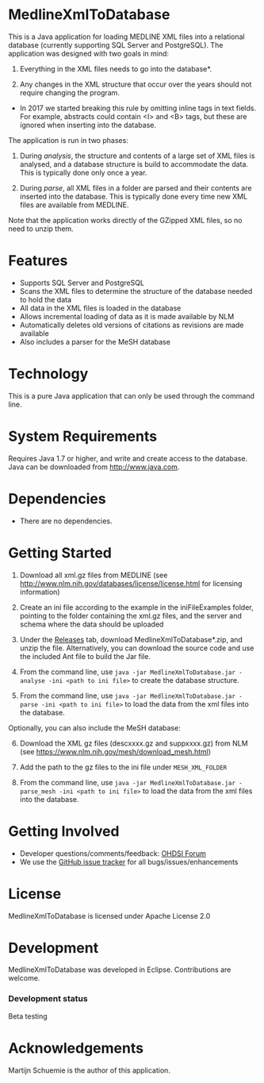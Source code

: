 MedlineXmlToDatabase
====================

This is a Java application for loading MEDLINE XML files into a relational database (currently supporting SQL Server and PostgreSQL). The application was designed with two goals in mind:

1. Everything in the XML files needs to go into the database*.

2. Any changes in the XML structure that occur over the years should not require changing the program.

* In 2017 we started breaking this rule by omitting inline tags in text fields. For example, abstracts could contain &lt;I&gt; and &lt;B&gt; tags, but these are ignored when inserting into the database.

The application is run in two phases:

1. During *analysis*, the structure and contents of a large set of XML files is analysed, and a database structure is build to accommodate the data. This is typically done only once a year.

2. During *parse*, all XML files in a folder are parsed and their contents are inserted into the database. This is typically done every time new XML files are available from MEDLINE.

Note that the application works directly of the GZipped XML files, so no need to unzip them.

Features
========
- Supports SQL Server and PostgreSQL
- Scans the XML files to determine the structure of the database needed to hold the data
- All data in the XML files is loaded in the database
- Allows incremental loading of data as it is made available by NLM
- Automatically deletes old versions of citations as revisions are made available
- Also includes a parser for the MeSH database

Technology
==========
This is a pure Java application that can only be used through the command line.

System Requirements
============
Requires Java 1.7 or higher, and write and create access to the database.   Java can be downloaded from
<a href="http://www.java.com" target="_blank">http://www.java.com</a>.

Dependencies
============
 * There are no dependencies.

Getting Started
=============== 
1. Download all xml.gz files from MEDLINE (see http://www.nlm.nih.gov/databases/license/license.html for licensing information)

2. Create an ini file according to the example in the iniFileExamples folder, pointing to the folder containing the xml.gz files, and the server and schema where the data should be uploaded

3. Under the [Releases](https://github.com/OHDSI/MedlineXmlToDatabase/releases) tab, download MedlineXmlToDatabase*.zip, and unzip the file. Alternatively, you can download the source code and use the included Ant file to build the Jar file.

4. From the command line, use ```java -jar MedlineXmlToDatabase.jar -analyse -ini <path to ini file>``` to create the database structure.

5. From the command line, use ```java -jar MedlineXmlToDatabase.jar -parse -ini <path to ini file>``` to load the data from the xml files into the database.

Optionally, you can also include the MeSH database:

6. Download the XML gz files (descxxxx.gz and suppxxxx.gz) from NLM (see https://www.nlm.nih.gov/mesh/download_mesh.html)

7. Add the path to the gz files to the ini file under ```MESH_XML_FOLDER```

8.  From the command line, use ```java -jar MedlineXmlToDatabase.jar -parse_mesh -ini <path to ini file>``` to load the data from the xml files into the database.

Getting Involved
=============
* Developer questions/comments/feedback: <a href="http://forums.ohdsi.org/c/developers">OHDSI Forum</a>
* We use the <a href="../../issues">GitHub issue tracker</a> for all bugs/issues/enhancements

License
=======
MedlineXmlToDatabase is licensed under Apache License 2.0

Development
===========
MedlineXmlToDatabase was developed in Eclipse. Contributions are welcome.
### Development status
Beta testing

Acknowledgements
===========
Martijn Schuemie is the author of this application.

